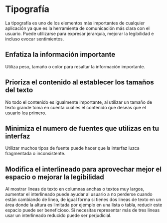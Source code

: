 # Tipografía

La tipografía es uno de los elementos más importantes de cualquier aplicación ya que es la herramienta de comunicación más clara con el usuario. Puede utilizarse para expresar jerarquía, mejorar la legibilidad e incluso evocar sentimientos.

## Enfatiza la información importante

Utiliza peso, tamaño o color para resaltar la información importante.

## Prioriza el contenido al establecer los tamaños del texto

No todo el contenido es igualmente importante, al utilizar un tamaño de texto grande toma en cuenta cuál es el contenido que deseas que el usuario lea primero.

## Minimiza el numero de fuentes que utilizas en tu interfaz

Utilizar muchos tipos de fuente puede hacer que la interfaz luzca fragmentada o inconsistente.

## Modifica el interlineado para aprovechar mejor el espacio o mejorar la legibilidad

Al mostrar lineas de texto en columnas anchas o textos muy largos, aumentar el interlineado puede ayudar al usuario a no perderse cuando están cambiando de linea, de igual forma si tienes dos lineas de texto en un área donde la altura es limitada por ejemplo en una lista o tabla, reducir este espacio puede ser beneficioso. Si necesitas representar más de tres lineas usar un interlineado reducido puede ser perjudicial.